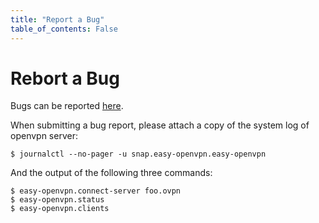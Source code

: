 ```yaml
---
title: "Report a Bug"
table_of_contents: False
---
```


# Rebort a Bug

Bugs can be reported [here](https://bugs.launchpad.net/snappy-hwe-snaps/+filebug).

When submitting a bug report, please attach a copy of the system log of openvpn server:

```
$ journalctl --no-pager -u snap.easy-openvpn.easy-openvpn
```

And the output of the following three commands:

```
$ easy-openvpn.connect-server foo.ovpn
$ easy-openvpn.status
$ easy-openvpn.clients
```
